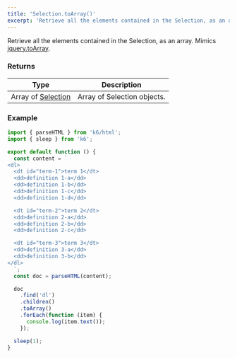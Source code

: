 ```yaml
---
title: 'Selection.toArray()'
excerpt: 'Retrieve all the elements contained in the Selection, as an array.'
---
```


Retrieve all the elements contained in the Selection, as an array.
Mimics [jquery.toArray](https://api.jquery.com/toArray/).

### Returns

| Type                                                          | Description                 |
| ------------------------------------------------------------- | --------------------------- |
| Array of [Selection](/v0.31/javascript-api/k6-html/selection) | Array of Selection objects. |

### Example

<CodeGroup labels={[]}>

```javascript
import { parseHTML } from 'k6/html';
import { sleep } from 'k6';

export default function () {
  const content = `
<dl>
  <dt id="term-1">term 1</dt>
  <dd>definition 1-a</dd>
  <dd>definition 1-b</dd>
  <dd>definition 1-c</dd>
  <dd>definition 1-d</dd>

  <dt id="term-2">term 2</dt>
  <dd>definition 2-a</dd>
  <dd>definition 2-b</dd>
  <dd>definition 2-c</dd>

  <dt id="term-3">term 3</dt>
  <dd>definition 3-a</dd>
  <dd>definition 3-b</dd>
</dl>
  `;
  const doc = parseHTML(content);

  doc
    .find('dl')
    .children()
    .toArray()
    .forEach(function (item) {
      console.log(item.text());
    });

  sleep(1);
}
```

</CodeGroup>
